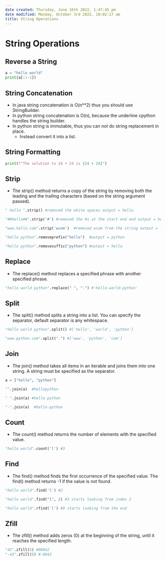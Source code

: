 ```yaml
---
date created: Thursday, June 16th 2022, 1:47:45 pm
date modified: Monday, October 3rd 2022, 10:02:17 am
title: String Operations
---
```


# String Operations

## Reverse a String

```python
a = "hello world"
print(a[::-1])
```

## String Concatenation

* In java string concatenation is O(n\**2) thus you should use StringBuilder.
* In python string concatenation is O(n), because the underline cpython handles the string builder.
* In python string is immutable, thus you can not do string replacement in place.
	* Instead convert it into a list.

## String Formatting

```python
print(f"The solution to 24 + 24 is {24 + 24}")
```

## Strip

- The strip() method returns a copy of the string by removing both the leading and the trailing characters (based on the string argument passed).

```python
" hello ".strip() #removed the white spaces output = hello

"##hello##".strip('#') #removed the #s at the start end end output = hello

"www.hello.com".strip('wcom')  #removed wcom from the string output = .hello.
```

```python
"hello python".removeprefix("hello")  #output = python

"hello python".removesuffic("python") #output = hello
```

## Replace

- The replace() method replaces a specified phrase with another specified phrase.

```python
"hello world python".replace(" ", "-") #'hello-world-python'
```

## Split

- The split() method splits a string into a list. You can specify the separator, default separator is any whitespace.

```python
"hello world python".split() #['hello', 'world', 'python']

"www.python.com".split(".") #['www', 'python', 'com']
```

## Join

- The join() method takes all items in an iterable and joins them into one string. A string must be specified as the separator.

```python
a = ["hello", "python"]

"".join(a)  #hellopython

" ".join(a) #hello python

"-".join(a)  #hello-python
```

## Count

- The count() method returns the number of elements with the specified value.

```python
"hello world".count('l') #3

```

## Find

- The find() method finds the first occurrence of the specified value. The find() method returns -1 if the value is not found.

```python
"hello world".find('l') #2

"hello world".find("l", 2) #3 starts looking from index 2

"hello world".rfind('l') #9 starts looking from the end
```

## Zfill

- The zfill() method adds zeros (0) at the beginning of the string, until it reaches the specified length.

```python
"43".zfill(5) #00042
"-43".zfill(5) #-0042
```
